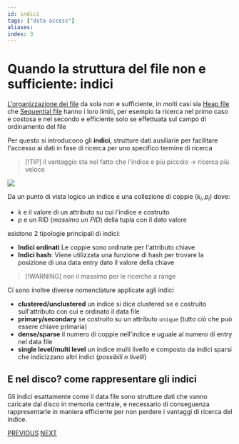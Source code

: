 ```yaml
---
id: indici
tags: ["data access"]
aliases: 
index: 3
---
```


# Quando la struttura del file non e sufficiente: indici

[L'organizzazione dei file](gestione_disco.md#Organizzazione%20dei%20file) da sola non e sufficiente, in molti casi sia [Heap file](gestione_disco.md#Heap%20file) che [Sequential file](gestione_disco.md#sequential%20file) hanno i loro limiti, per esempio la ricerca nel primo caso e costosa e nel secondo e efficiente solo se effettuata sul campo di ordinamento del file

Per questo si introducono gli **indici**, strutture dati ausiliarie per facilitare l'accesso ai dati in fase di ricerca per uno specifico termine di ricerca

>[!TIP] il vantaggio sta nel fatto che l'indice e più piccolo -> ricerca più veloce

![](tecnologie_basi_dati/Pasted%20image%2020250130171838.png)

Da un punto di vista logico un indice e una collezione di coppie $(k_i,p_i)$ dove:
- $k$ e il valore di un attributo su cui l'indice e costruito
- $p$ e un RID (*massimo un PID*)  della tupla con il dato valore

esistono 2 tipologie principali di indici:

- **Indici ordinati** Le coppie sono ordinate per l'attributo chiave
- **Indici hash**: Viene utilizzata una funzione di hash per trovare la posizione di una data entry dato il valore della chiave
>[!WARNING] non il massimo per le ricerche a range

Ci sono inoltre diverse nomenclature applicate agli indici

- **clustered/unclustered** un indice si dice clustered se e costruito sull'attributo con cui e ordinato il data file
- **primary/secondary** se costruito su un attributo `unique` (tutto ciò che può essere chiave primaria)
- **dense/sparse** il numero di coppie nell'indice e uguale al numero di entry nel data file
- **single level/multi level** un indice multi livello e composto da indici sparsi che indicizzano altri indici (*possibili $n$ livelli*)

## E nel disco? come rappresentare gli indici

Gli indici esattamente come il data file sono strutture dati che vanno caricate dal disco in memoria centrale, e necessario di conseguenza rappresentarle in maniera efficiente per non perdere i vantaggi di ricerca del indice.

[PREVIOUS](pages/gestione_disco.md) [NEXT](tecnologie_basi_dati/b-tree.md)
